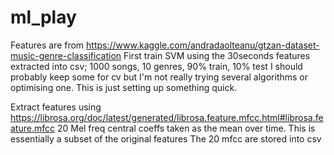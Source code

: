 # ml_play
Features are from https://www.kaggle.com/andradaolteanu/gtzan-dataset-music-genre-classification
First train SVM using the 30seconds features extracted into csv; 1000 songs, 10 genres, 90% train, 10% test
I should probably keep some for cv but I'm not really trying several algorithms or optimising one. This is just setting up something quick.

Extract features using https://librosa.org/doc/latest/generated/librosa.feature.mfcc.html#librosa.feature.mfcc
20 Mel freq central coeffs taken as the mean over time. This is essentially a subset of the original features
The 20 mfcc are stored into csv
